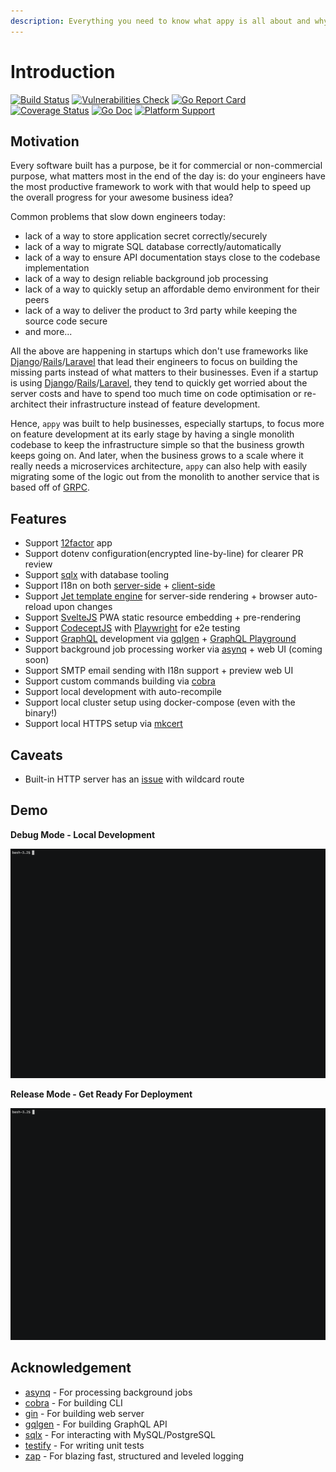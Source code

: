 ```yaml
---
description: Everything you need to know what appy is all about and why it was built.
---
```


# Introduction

[![Build Status](https://github.com/appist/appy/workflows/Unit%20Test/badge.svg)](https://github.com/appist/appy/actions?workflow=Unit+Test) [![Vulnerabilities Check](https://github.com/appist/appy/workflows/Vulnerabilities%20Check/badge.svg)](https://github.com/appist/appy/actions?workflow=Vulnerabilities+Check) [![Go Report Card](https://goreportcard.com/badge/github.com/appist/appy)](https://goreportcard.com/report/github.com/appist/appy) [![Coverage Status](https://img.shields.io/codecov/c/gh/appist/appy.svg?logo=codecov)](https://codecov.io/gh/appist/appy) [![Go Doc](https://img.shields.io/badge/godoc-reference-5272B4.svg)](https://pkg.go.dev/github.com/appist/appy?tab=doc) [![Platform Support](https://img.shields.io/badge/platform-macos%20%7C%20linux%20%7C%20windows-blue)](https://github.com/appist/appy)

## Motivation

Every software built has a purpose, be it for commercial or non-commercial purpose, what matters most in the end of the day is: do your engineers have the most productive framework to work with that would help to speed up the overall progress for your awesome business idea?

Common problems that slow down engineers today:

- lack of a way to store application secret correctly/securely
- lack of a way to migrate SQL database correctly/automatically
- lack of a way to ensure API documentation stays close to the codebase implementation
- lack of a way to design reliable background job processing
- lack of a way to quickly setup an affordable demo environment for their peers
- lack of a way to deliver the product to 3rd party while keeping the source code secure
- and more...

All the above are happening in startups which don't use frameworks like [Django](https://www.djangoproject.com/)/[Rails](https://rubyonrails.org/)/[Laravel](https://laravel.com/) that lead their engineers to focus on building the missing parts instead of what matters to their businesses. Even if a startup is using [Django](https://www.djangoproject.com/)/[Rails](https://rubyonrails.org/)/[Laravel](https://laravel.com/), they tend to quickly get worried about the server costs and have to spend too much time on code optimisation or re-architect their infrastructure instead of feature development.

Hence, `appy` was built to help businesses, especially startups, to focus more on feature development at its early stage by having a single monolith codebase to keep the infrastructure simple so that the business growth keeps going on. And later, when the business grows to a scale where it really needs a microservices architecture, `appy` can also help with easily migrating some of the logic out from the monolith to another service that is based off of [GRPC](https://grpc.io/).

## Features

- Support [12factor](https://12factor.net/) app
- Support dotenv configuration\(encrypted line-by-line\) for clearer PR review
- Support [sqlx](https://github.com/jmoiron/sqlx) with database tooling
- Support I18n on both [server-side](https://github.com/nicksnyder/go-i18n) + [client-side](https://github.com/fnando/i18n-js)
- Support [Jet template engine](https://github.com/CloudyKit/jet) for server-side rendering + browser auto-reload upon changes
- Support [SvelteJS](https://svelte.dev/) PWA static resource embedding + pre-rendering
- Support [CodeceptJS](https://codecept.io/) with [Playwright](https://github.com/microsoft/playwright) for e2e testing
- Support [GraphQL](https://graphql.org/) development via [gqlgen](https://gqlgen.com/) + [GraphQL Playground](https://github.com/prisma-labs/graphql-playground)
- Support background job processing worker via [asynq](https://github.com/hibiken/asynq) + web UI \(coming soon\)
- Support SMTP email sending with I18n support + preview web UI
- Support custom commands building via [cobra](https://github.com/spf13/cobra)
- Support local development with auto-recompile
- Support local cluster setup using docker-compose \(even with the binary!\)
- Support local HTTPS setup via [mkcert](https://github.com/FiloSottile/mkcert)

## Caveats

- Built-in HTTP server has an [issue](https://github.com/gin-gonic/gin/issues/2016) with wildcard route

## Demo

**Debug Mode - Local Development**

![](.gitbook/assets/debug.gif)

**Release Mode - Get Ready For Deployment**

![](.gitbook/assets/release.gif)

## Acknowledgement

- [asynq](https://github.com/hibiken/asynq) - For processing background jobs
- [cobra](https://github.com/spf13/cobra) - For building CLI
- [gin](https://github.com/gin-gonic/gin) - For building web server
- [gqlgen](https://gqlgen.com/) - For building GraphQL API
- [sqlx](https://github.com/jmoiron/sqlx) - For interacting with MySQL/PostgreSQL
- [testify](https://github.com/stretchr/testify) - For writing unit tests
- [zap](https://github.com/uber-go/zap) - For blazing fast, structured and leveled logging
